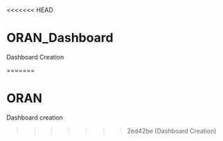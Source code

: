<<<<<<< HEAD
# ORAN_Dashboard
Dashboard Creation

=======
# ORAN
Dashboard creation
>>>>>>> 2ed42be (Dashboard Creation)
